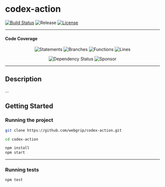 # codex-action

[![Build Status](https://img.shields.io/github/actions/workflow/status/webgrip/codex-action/test.yml?style=for-the-badge)](https://github.com/webgrip/codex-action/actions)
![Release](https://img.shields.io/github/v/release/webgrip/codex-action?style=for-the-badge)
[![License](https://img.shields.io/github/license/webgrip/codex-action?style=for-the-badge)](LICENSE)

---

#### Code Coverage

<div align="center">

![Statements](https://img.shields.io/badge/statements-74.88%25-red.svg?style=for-the-badge&logo=jest)
![Branches](https://img.shields.io/badge/branches-70.21%25-red.svg?style=for-the-badge&logo=jest)
![Functions](https://img.shields.io/badge/functions-85.48%25-yellow.svg?style=for-the-badge&logo=jest)
![Lines](https://img.shields.io/badge/lines-74.88%25-red.svg?style=for-the-badge&logo=jest)

![Dependency Status](https://img.shields.io/github/package-json/dependency-version/webgrip/codex-action)
![Sponsor](https://img.shields.io/badge/github/sponsors/webgrip?style=for-the-badge)


</div>

---

## Description

...

## Getting Started

### Running the project

```bash
git clone https://github.com/webgrip/codex-action.git

cd codex-action

npm install
npm start
```

---

### Running tests

```bash
npm test
```
